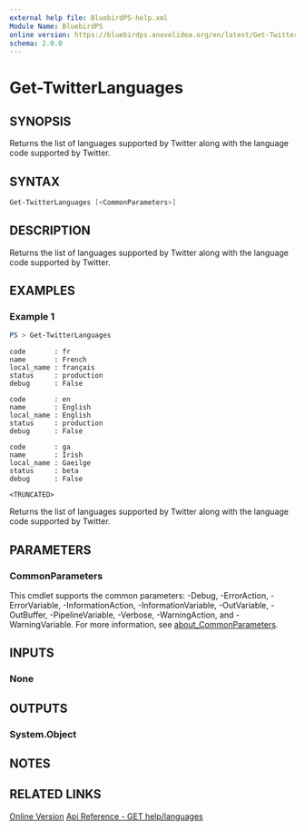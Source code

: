 ```yaml
---
external help file: BluebirdPS-help.xml
Module Name: BluebirdPS
online version: https://bluebirdps.anovelidea.org/en/latest/Get-TwitterLanguages
schema: 2.0.0
---
```


# Get-TwitterLanguages

## SYNOPSIS

Returns the list of languages supported by Twitter along with the language code supported by Twitter.

## SYNTAX

```powershell
Get-TwitterLanguages [<CommonParameters>]
```

## DESCRIPTION

Returns the list of languages supported by Twitter along with the language code supported by Twitter.

## EXAMPLES

### Example 1

```powershell
PS > Get-TwitterLanguages
```

```console
code       : fr
name       : French
local_name : français
status     : production
debug      : False

code       : en
name       : English
local_name : English
status     : production
debug      : False

code       : ga
name       : Irish
local_name : Gaeilge
status     : beta
debug      : False

<TRUNCATED>
```

Returns the list of languages supported by Twitter along with the language code supported by Twitter.

## PARAMETERS

### CommonParameters

This cmdlet supports the common parameters: -Debug, -ErrorAction, -ErrorVariable, -InformationAction, -InformationVariable, -OutVariable, -OutBuffer, -PipelineVariable, -Verbose, -WarningAction, and -WarningVariable. For more information, see [about_CommonParameters](http://go.microsoft.com/fwlink/?LinkID=113216).

## INPUTS

### None

## OUTPUTS

### System.Object

## NOTES

## RELATED LINKS

[Online Version](https://bluebirdps.anovelidea.org/en/latest/Get-TwitterLanguages)
[Api Reference - GET help/languages](https://developer.twitter.com/en/docs/twitter-api/v1/developer-utilities/supported-languages/api-reference/get-help-languages)
